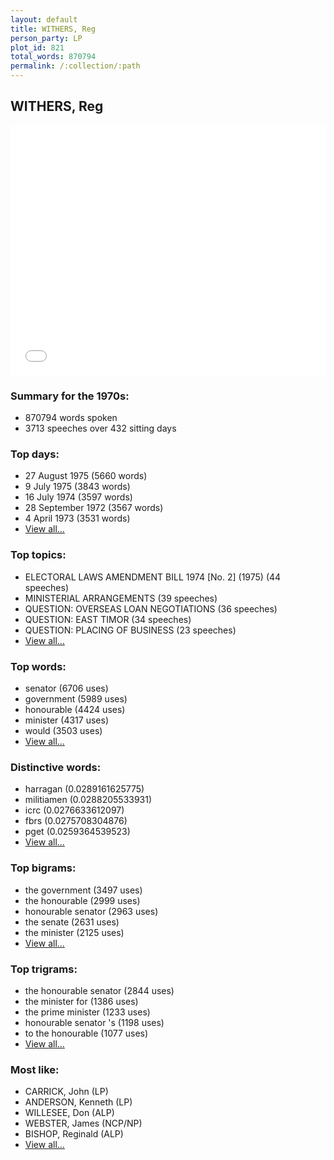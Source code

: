 ```yaml
---
layout: default
title: WITHERS, Reg
person_party: LP
plot_id: 821
total_words: 870794
permalink: /:collection/:path
---
```


## WITHERS, Reg

<iframe width="100%" height="400" frameborder="0" scrolling="no" src="//plot.ly/~wragge/821.embed"></iframe>


### Summary for the 1970s:

* 870794 words spoken
* 3713 speeches over 432 sitting days


### Top days:

* 27 August 1975 (5660 words)
* 9 July 1975 (3843 words)
* 16 July 1974 (3597 words)
* 28 September 1972 (3567 words)
* 4 April 1973 (3531 words)
* [View all...](days/)


### Top topics:

* ELECTORAL LAWS AMENDMENT BILL 1974 [No. 2] (1975) (44 speeches)
* MINISTERIAL ARRANGEMENTS (39 speeches)
* QUESTION: OVERSEAS LOAN NEGOTIATIONS (36 speeches)
* QUESTION: EAST TIMOR (34 speeches)
* QUESTION: PLACING OF BUSINESS (23 speeches)
* [View all...](topics/)


### Top words:

* senator (6706 uses)
* government (5989 uses)
* honourable (4424 uses)
* minister (4317 uses)
* would (3503 uses)
* [View all...](words/)


### Distinctive words:

* harragan (0.0289161625775)
* militiamen (0.0288205533931)
* icrc (0.0276633612097)
* fbrs (0.0275708304876)
* pget (0.0259364539523)
* [View all...](sig_words/)


### Top bigrams:

* the government (3497 uses)
* the honourable (2999 uses)
* honourable senator (2963 uses)
* the senate (2631 uses)
* the minister (2125 uses)
* [View all...](bigrams/)


### Top trigrams:

* the honourable senator (2844 uses)
* the minister for (1386 uses)
* the prime minister (1233 uses)
* honourable senator 's (1198 uses)
* to the honourable (1077 uses)
* [View all...](trigrams/)


### Most like:

* CARRICK, John (LP)
* ANDERSON, Kenneth (LP)
* WILLESEE, Don (ALP)
* WEBSTER, James (NCP/NP)
* BISHOP, Reginald (ALP)
* [View all...](similarities/)
